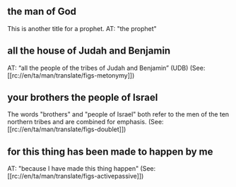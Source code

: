 ## the man of God ##

This is another title for a prophet. AT: "the prophet"

## all the house of Judah and Benjamin ##

AT: “all the people of the tribes of Judah and Benjamin” (UDB) (See: [[rc://en/ta/man/translate/figs-metonymy]])

## your brothers the people of Israel ##

The words "brothers" and "people of Israel" both refer to the men of the ten northern tribes and are combined for emphasis. (See: [[rc://en/ta/man/translate/figs-doublet]])

## for this thing has been made to happen by me ##

AT: "because I have made this thing happen" (See: [[rc://en/ta/man/translate/figs-activepassive]])